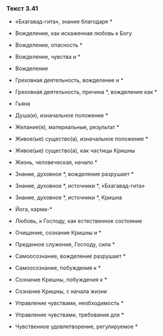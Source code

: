 ### Текст 3.41

- «Бхагавад-гита», знание благодаря *

- Вожделение, как искаженная любовь к Богу

- Вожделение, опасность *

- Вожделение, чувства и *

- Вожделение

- Греховная деятельность, вожделение и *

- Греховная деятельность, причина *, вожделение как *

- Гьяна

- Душа(и), изначальное положение *

- Желание(я), материальные, результат *

- Живое(ые) существо(а), изначальное положение *

- Живое(ые) существо(а), как частицы Кришны

- Жизнь, человеческая, начало *

- Знание, духовное *, вожделение разрушает *

- Знание, духовное *, источники *, «Бхагавад-гита»

- Знание, духовное *, источники *, Кришна

- Йога, карма-*

- Любовь, к Господу, как естественное состояние

- Очищение, сознание Кришны и *

- Преданное служение, Господу, сила *

- Самоосознание, вожделение разрушает *

- Самоосознание, побуждения к *

- Сознание Кришны, побуждения к *

- Сознание Кришны, с начала жизни

- Управление чувствами, необходимость *

- Управление чувствами, требования для *

- Чувственное удовлетворение, регулируемое *
	
